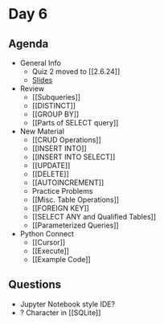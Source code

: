 # Day 6

## Agenda
- General Info
	- Quiz 2 moved to [[2.6.24]]
	- [Slides](/Slides/1-30-slides.pdf)
- Review
	- [[Subqueries]]
	- [[DISTINCT]]
	- [[GROUP BY]]
	- [[Parts of SELECT query]]
- New Material
	- [[CRUD Operations]] 
	- [[INSERT INTO]]
	- [[INSERT INTO SELECT]]
	- [[UPDATE]]
	- [[DELETE]]
	- [[AUTOINCREMENT]]
	- Practice Problems
	- [[Misc. Table Operations]]
	- [[FOREIGN KEY]]
	- [[SELECT ANY and Qualified Tables]]
	- [[Parameterized Queries]]
- Python Connect
	- [[Cursor]]
	- [[Execute]]
	- [[Example Code]]
## Questions
- Jupyter Notebook style IDE?
- ? Character in [[SQLite]]
	
